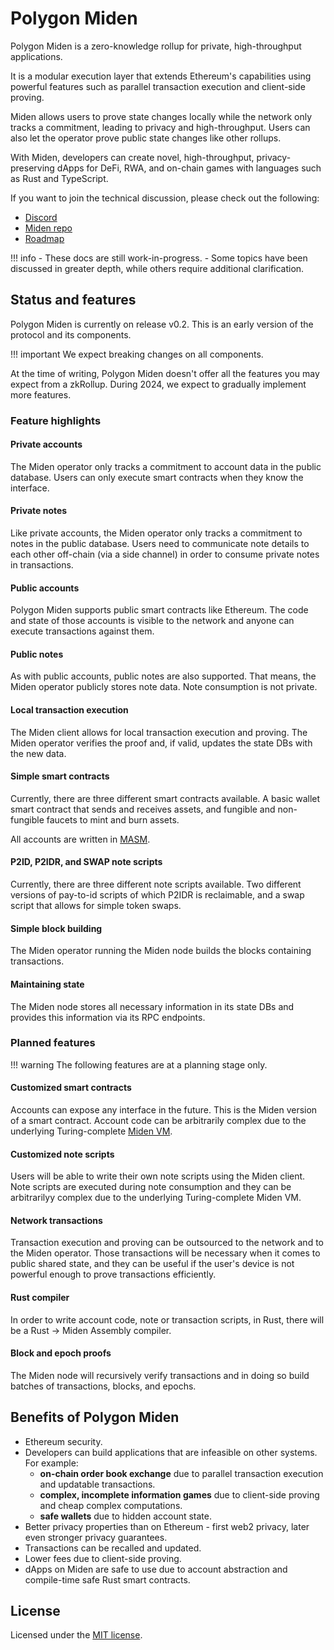 # Polygon Miden

Polygon Miden is a zero-knowledge rollup for private, high-throughput applications.

It is a modular execution layer that extends Ethereum's capabilities using powerful features such as parallel transaction execution and client-side proving. 

Miden allows users to prove state changes locally while the network only tracks a commitment, leading to privacy and high-throughput. Users can also let the operator prove public state changes like other rollups.

With Miden, developers can create novel, high-throughput, privacy-preserving dApps for DeFi, RWA, and on-chain games with languages such as Rust and TypeScript.

If you want to join the technical discussion, please check out the following:

* [Discord](https://discord.gg/0xpolygondevs)
* [Miden repo](https://github.com/0xPolygonMiden)
* [Roadmap](roadmap.md)

!!! info
    - These docs are still work-in-progress. 
    - Some topics have been discussed in greater depth, while others require additional clarification. 

## Status and features

Polygon Miden is currently on release v0.2. This is an early version of the protocol and its components. 

!!! important
    We expect breaking changes on all components.

At the time of writing, Polygon Miden doesn't offer all the features you may expect from a zkRollup. During 2024, we expect to gradually implement more features. 

### Feature highlights

#### Private accounts

The Miden operator only tracks a commitment to account data in the public database. Users can only execute smart contracts when they know the interface.

#### Private notes

Like private accounts, the Miden operator only tracks a commitment to notes in the public database. Users need to communicate note details to each other off-chain (via a side channel) in order to consume private notes in transactions.

#### Public accounts

Polygon Miden supports public smart contracts like Ethereum. The code and state of those accounts is visible to the network and anyone can execute transactions against them.

#### Public notes

As with public accounts, public notes are also supported. That means, the Miden operator publicly stores note data. Note consumption is not private.

#### Local transaction execution 

The Miden client allows for local transaction execution and proving. The Miden operator verifies the proof and, if valid, updates the state DBs with the new data.

#### Simple smart contracts

Currently, there are three different smart contracts available. A basic wallet smart contract that sends and receives assets, and fungible and non-fungible faucets to mint and burn assets. 

All accounts are written in [MASM](https://0xpolygonmiden.github.io/miden-vm/user_docs/assembly/main.html).

#### P2ID, P2IDR, and SWAP note scripts

Currently, there are three different note scripts available. Two different versions of pay-to-id scripts of which P2IDR is reclaimable, and a swap script that allows for simple token swaps.

#### Simple block building

The Miden operator running the Miden node builds the blocks containing transactions. 

#### Maintaining state

The Miden node stores all necessary information in its state DBs and provides this information via its RPC endpoints.

### Planned features

!!! warning
    The following features are at a planning stage only.

#### Customized smart contracts

Accounts can expose any interface in the future. This is the Miden version of a smart contract. Account code can be arbitrarily complex due to the underlying Turing-complete [Miden VM](https://0xpolygonmiden.github.io/miden-vm/intro/main.html).

#### Customized note scripts

Users will be able to write their own note scripts using the Miden client. Note scripts are executed during note consumption and they can be arbitrarilyy complex due to the underlying Turing-complete Miden VM.

#### Network transactions

Transaction execution and proving can be outsourced to the network and to the Miden operator. Those transactions will be necessary when it comes to public shared state, and they can be useful if the user's device is not powerful enough to prove transactions efficiently.

#### Rust compiler

In order to write account code, note or transaction scripts, in Rust, there will be a Rust -> Miden Assembly compiler.

#### Block and epoch proofs

The Miden node will recursively verify transactions and in doing so build batches of transactions, blocks, and epochs.

## Benefits of Polygon Miden

* Ethereum security.
* Developers can build applications that are infeasible on other systems. For example:
  * **on-chain order book exchange** due to parallel transaction execution and updatable transactions.
  * **complex, incomplete information games** due to client-side proving and cheap complex computations.
  * **safe wallets** due to hidden account state.
* Better privacy properties than on Ethereum - first web2 privacy, later even stronger privacy guarantees.
* Transactions can be recalled and updated.
* Lower fees due to client-side proving.
* dApps on Miden are safe to use due to account abstraction and compile-time safe Rust smart contracts.

## License

Licensed under the [MIT license](http://opensource.org/licenses/MIT).
